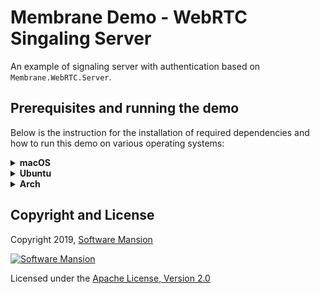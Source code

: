 # Membrane Demo - WebRTC Singaling Server

An example of signaling server with authentication based on `Membrane.WebRTC.Server`.

## Prerequisites and running the demo

Below is the instruction for the installation of required dependencies and how to run this demo on various operating systems:

<details>
<summary>
<b>macOS</b>
</summary>

### Prerequisites

Make sure you have `postgresql` installed on your computer.

```shell
brew install postgresql
```

Then run the database server:

```shell
brew services start postgresql
```

Furthermore, make sure you have Elixir installed on your machine. For installation details, see: https://elixir-lang.org/install.html

### Running the demo

To run the demo, clone the `membrane_demo` repository and checkout to the demo directory:

```shell
git clone https://github.com/membraneframework/membrane_demo
cd membrane_demo/webrtc_authentication
```

Custom database's IP, port, name and other `Plug` options can be set up in `config/config.exs`.

Then you need to download the dependencies of the mix project:

```shell
mix deps.get
```

You may be asked to install `Hex` and then `rebar3`.

#### Guardian

This application uses [Guardian](https://github.com/ueberauth/guardian) to authenticate
the users. Generate your secret key with:

```shell
mix guardian.gen.secret
```

and add it to the config file (`config/config.exs`).

#### Database

Configure database in `config/config.exs`.

> In case you are not sure about the configuration that should be passed in `config/config.exs`, you can try to connect with your database with the use of `psql`.

Then, create a database for the application:

```shell
mix ecto.create
```

and migrate the users table:

```shell
mix ecto.migrate
```

Finally, create one or more users:

```elixir
iex -S mix
iex> Example.Auth.UserManager.create_user(%{username: "username", password: "password"})
```

If you want to connect to the application outside of your local network, you need to set up
TURN and STUN servers. Insert their URLs in `rtcConfig` in `priv/static/js/main.js`.

#### HTTPS

Since application uses HTTPS, certificate and key are needed to run it. You generate them with

```shell
openssl req -newkey rsa:2048 -nodes -keyout priv/certs/key.pem -x509 -days 365 -out priv/certs/certificate.pem
```

Note that this certificate is not validated and thus may cause warnings in browser.

To trust self-signed certificate follow instructions below:

```shell
security import priv/certs/certificate.pem -k ~/Library/Keychains/login.keychain-db
```

Then, find your certificate in Keychains, open it, expand the Trust section and change
the SSL setting to "Always Trust".

### Usage

Run application with:

```shell
mix start
```

You can join videochat in: `https://YOUR-IP-ADDRESS:PORT/` (by default, it will be
https://0.0.0.0:8443/). After logging in, you should see video stream from your and every other
peer cameras.

_You might be asked to grant access to your camera, as some operating systems require that._

_In case of the absence of a physical camera, it is necessary to use a virtual camera (e.g. OBS, [see how to set up the virtual camera in OBS](https://obsproject.com/kb/virtual-camera-guide))_

</details>

<details>
<summary>
<b>Ubuntu</b>
</summary>

### Prerequisites

Make sure you have `postgresql` installed on your computer.

```shell
sudo apt-get install postgresql
```

Then run the database server:

```shell
sudo service postgresql start
```

Furthermore, make sure you have Elixir installed on your machine. For installation details, see: https://elixir-lang.org/install.html

On Ubuntu, we recommend installation through `asdf`, see: https://asdf-vm.com/guide/getting-started.html

### Running the demo

To run the demo, clone the `membrane_demo` repository and checkout to the demo directory:

```shell
git clone https://github.com/membraneframework/membrane_demo
cd membrane_demo/webrtc_authentication
```

Custom database's IP, port, name and other `Plug` options can be set up in `config/config.exs`.

Then you need to download the dependencies of the mix project:

```shell
mix deps.get
```

You may be asked to install `Hex` and then `rebar3`.

> In case of installation issues with Hex on Ubuntu, try updating the system packages first by entering the command:
>
> ```shell
> sudo apt-get update
> ```

#### Guardian

This application uses [Guardian](https://github.com/ueberauth/guardian) to authenticate
the users. Generate your secret key with:

```shell
mix guardian.gen.secret
```

and add it to the config file (`config/config.exs`).

#### Database

Configure database in `config/config.exs`.

> In case you are not sure about the configuration that should be passed in `config/config.exs`, you can try to connect with your database with the use of `psql`.

Then, create a database for the application:

```shell
mix ecto.create
```

and migrate the users table:

```shell
mix ecto.migrate
```

Finally, create one or more users:

```elixir
iex -S mix
iex> Example.Auth.UserManager.create_user(%{username: "username", password: "password"})
```

If you want to connect to the application outside of your local network, you need to set up
TURN and STUN servers. Insert their URLs in `rtcConfig` in `priv/static/js/main.js`.

#### HTTPS

Since application uses HTTPS, certificate and key are needed to run it. You generate them with

```shell
openssl req -newkey rsa:2048 -nodes -keyout priv/certs/key.pem -x509 -days 365 -out priv/certs/certificate.pem
```

Note that this certificate is not validated and thus may cause warnings in browser.

To trust self-signed certificate follow instructions below:

```shell
apt install ca-certificates
cp priv/certs/certificate.pem /usr/local/share/ca-certificates/
update-ca-certificates
```

### Usage

Run application with:

```shell
mix start
```

You can join videochat in: `https://YOUR-IP-ADDRESS:PORT/` (by default, it will be
https://0.0.0.0:8443/). After logging in, you should see video stream from your and every other
peer cameras.

_You might be asked to grant access to your camera, as some operating systems require that._

_In case of the absence of a physical camera, it is necessary to use a virtual camera (e.g. OBS, [see how to set up the virtual camera in OBS](https://obsproject.com/kb/virtual-camera-guide))_

</details>

<details>
<summary>
<b>Arch</b>
</summary>

### Prerequisites

Make sure you have `postgresql` installed on your computer.

```shell
sudo pacman -S postgresql
```

Then run the database server:

```shell
sudo systemctl start postgresql
```

Furthermore, make sure you have Elixir installed on your machine. For installation details, see: https://elixir-lang.org/install.html

### Running the demo

To run the demo, clone the `membrane_demo` repository and checkout to the demo directory:

```shell
git clone https://github.com/membraneframework/membrane_demo
cd membrane_demo/webrtc_authentication
```

Custom database's IP, port, name and other `Plug` options can be set up in `config/config.exs`.

Then you need to download the dependencies of the mix project:

```shell
mix deps.get
```

You may be asked to install `Hex` and then `rebar3`.

#### Guardian

This application uses [Guardian](https://github.com/ueberauth/guardian) to authenticate
the users. Generate your secret key with:

```shell
mix guardian.gen.secret
```

and add it to the config file (`config/config.exs`).

#### Database

Configure database in `config/config.exs`.

> In case you are not sure about the configuration that should be passed in `config/config.exs`, you can try to connect with your database with the use of `psql`.

Then, create a database for the application:

```shell
mix ecto.create
```

and migrate the users table:

```shell
mix ecto.migrate
```

Finally, create one or more users:

```elixir
iex -S mix
iex> Example.Auth.UserManager.create_user(%{username: "username", password: "password"})
```

If you want to connect to the application outside of your local network, you need to set up
TURN and STUN servers. Insert their URLs in `rtcConfig` in `priv/static/js/main.js`.

#### HTTPS

Since application uses HTTPS, certificate and key are needed to run it. You generate them with

```shell
openssl req -newkey rsa:2048 -nodes -keyout priv/certs/key.pem -x509 -days 365 -out priv/certs/certificate.pem
```

Note that this certificate is not validated and thus may cause warnings in browser.

To trust self-signed certificate follow instructions below:

```shell
trust anchor --store priv/certs/certificate.pem
```

### Usage

Run application with:

```shell
mix start
```

You can join videochat in: `https://YOUR-IP-ADDRESS:PORT/` (by default, it will be
https://0.0.0.0:8443/). After logging in, you should see video stream from your and every other
peer cameras.

_You might be asked to grant access to your camera, as some operating systems require that._

_In case of the absence of a physical camera, it is necessary to use a virtual camera (e.g. OBS, [see how to set up the virtual camera in OBS](https://obsproject.com/kb/virtual-camera-guide))_

</details>

## Copyright and License

Copyright 2019, [Software Mansion](https://swmansion.com/?utm_source=git&utm_medium=readme&utm_campaign=membrane)

[![Software Mansion](https://membraneframework.github.io/static/logo/swm_logo_readme.png)](https://swmansion.com/?utm_source=git&utm_medium=readme&utm_campaign=membrane)

Licensed under the [Apache License, Version 2.0](LICENSE)
